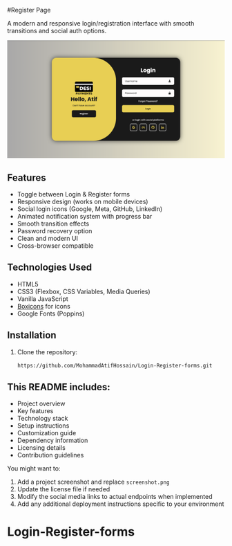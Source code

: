 #Register Page

A modern and responsive login/registration interface with smooth transitions and social auth options.

![Demo Preview](Screenshot.png)
## Features

- Toggle between Login & Register forms
- Responsive design (works on mobile devices)
- Social login icons (Google, Meta, GitHub, LinkedIn)
- Animated notification system with progress bar
- Smooth transition effects
- Password recovery option
- Clean and modern UI
- Cross-browser compatible

## Technologies Used

- HTML5
- CSS3 (Flexbox, CSS Variables, Media Queries)
- Vanilla JavaScript
- [Boxicons](https://boxicons.com/) for icons
- Google Fonts (Poppins)

## Installation

1. Clone the repository:
   ```bash
   https://github.com/MohammadAtifHossain/Login-Register-forms.git

## This README includes:
- Project overview
- Key features
- Technology stack
- Setup instructions
- Customization guide
- Dependency information
- Licensing details
- Contribution guidelines

You might want to:
1. Add a project screenshot and replace `screenshot.png`
2. Update the license file if needed
3. Modify the social media links to actual endpoints when implemented
4. Add any additional deployment instructions specific to your environment
# Login-Register-forms
